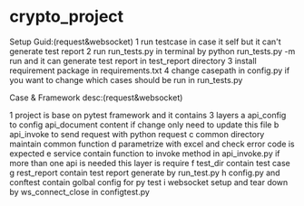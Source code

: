 # crypto_project
Setup Guid:(request&websocket)
1 run testcase in case it self but it can't generate test report
2 run  run_tests.py in terminal by python run_tests.py -m run and it can generate test report in test_report directory
3 install requirement package in requirements.txt
4 change casepath in config.py if you want to change which cases should be run in run_tests.py

Case & Framework desc:(request&websocket)

1 project is base on pytest framework and it contains 3 layers
   a api_config to config api_document content if change only need to update this file
   b api_invoke to send request with python request
   c common directory maintain common function 
   d parametrize with excel and check error code is expected
   e service contain function to invoke method in api_invoke.py if more than one api is needed this layer is require
   f test_dir contain test case 
   g rest_report contain test report generate by run_test.py
   h config.py and conftest contain golbal config for py test
   i websocket setup and tear down by ws_connect_close in configtest.py
   